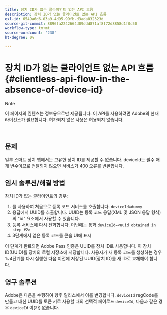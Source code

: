 ```yaml
---
title: 장치 ID가 없는 클라이언트 없는 API 흐름
description: 장치 ID가 없는 클라이언트 없는 API 흐름
exl-id: 6549a6d6-03a9-4d95-99fb-d3ada832323d
source-git-commit: 8896fa2242664d09ddd871af8f72d8858d1f0d50
workflow-type: tm+mt
source-wordcount: '238'
ht-degree: 0%

---
```


# 장치 ID가 없는 클라이언트 없는 API 흐름 {#clientless-api-flow-in-the-absence-of-device-id}

>[!NOTE]
>
>이 페이지의 컨텐츠는 정보용으로만 제공됩니다. 이 API를 사용하려면 Adobe의 현재 라이선스가 필요합니다. 허가되지 않은 사용은 허용되지 않습니다.

</br>


## 문제

일부 스마트 장치 앱에서는 고유한 장치 ID를 제공할 수 없습니다.  deviceId는 필수 매개 변수이므로 전달되지 않으면 서비스가 400 오류를 반환합니다.


## 임시 솔루션/해결 방법

장치 ID가 없는 클라이언트의 경우:

1. 를 사용하여 처음으로 등록 코드 서비스를 호출합니다. `deviceId=dummy`
1. 응답에서 UUID를 추출합니다. UUID는 등록 코드 응답(XML 및 JSON 응답 형식)의 &quot;id&quot; 요소에서 사용할 수 있습니다.
1. 등록 서비스에 다시 전화합니다. 이번에는 통과 `deviceId=<uuid obtained in step #2>`
1. 3단계에서 얻은 등록 코드를 콘솔 UI에 표시


이 단계가 완료되면 Adobe Pass 인증은 UUID를 장치 ID로 사용합니다. 이 장치 ID(UUID)를 장치의 로컬 저장소에 저장합니다. 사용자가 새 등록 코드를 생성하는 경우 1~4단계를 다시 실행한 다음 이전에 저장된 UUID(장치 ID)를 새 ID로 교체해야 합니다.



## 영구 솔루션

Adobe은 다음을 수행하여 향후 릴리스에서 이를 변경합니다. `deviceId` regCode를 만들고 대신 UUID를 토큰 키로 사용할 때의 선택적 페이로드 `deviceId`, 다음과 같은 경우 `deviceId` 이(가) 없습니다.

<!--
## Related Information

- [Clientless API Reference](/help/authentication/rest-api-reference.md)
-->
